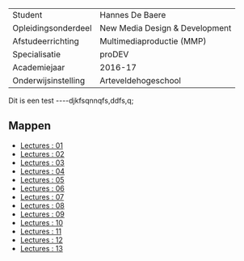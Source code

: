 |                     |                                |
|-------------------- | ------------------------------ |
| Student             | Hannes De Baere                |
| Opleidingsonderdeel | New Media Design & Development |
| Afstudeerrichting   | Multimediaproductie (MMP)      |
| Specialisatie       | proDEV                         |
| Academiejaar        | 2016-17                        |
| Onderwijsinstelling | Arteveldehogeschool            |

Dit is een test
----djkfsqnnqfs,ddfs,q;

Mappen
------

- [Lectures : 01](/lectures/01/)
- [Lectures : 02](/lectures/02/)
- [Lectures : 03](/lectures/03/)
- [Lectures : 04](/lectures/04/)
- [Lectures : 05](/lectures/05/)
- [Lectures : 06](/lectures/06/)
- [Lectures : 07](/lectures/07/)
- [Lectures : 08](/lectures/08/)
- [Lectures : 09](/lectures/09/)
- [Lectures : 10](/lectures/10/)
- [Lectures : 11](/lectures/11/)
- [Lectures : 12](/lectures/12/)
- [Lectures : 13](/lectures/13/)